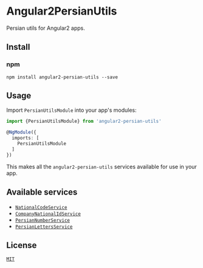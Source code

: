 # Angular2PersianUtils

Persian utils for Angular2 apps. 

## Install

### npm

```
npm install angular2-persian-utils --save
```

## Usage

Import `PersianUtilsModule` into your app's modules:

``` typescript
import {PersianUtilsModule} from 'angular2-persian-utils'

@NgModule({
  imports: [
    PersianUtilsModule
  ]
})
```

This makes all the `angular2-persian-utils` services available for use in your app.

## Available services

* [`NationalCodeService`](./doc/PersianUtilsModule.md)
* [`CompanyNationalIdService`](./doc/CompanyNationalIdService.md)
* [`PersianNumberService`](./doc/PersianNumberService.md)
* [`PersianLettersService`](./doc/PersianLettersService.md)

## License

[`MIT`](./LICENSE.md)